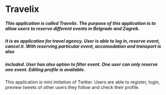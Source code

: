 # Travelix

##### This application is called Travelix. The purpose of this application is to allow users to reserve different events in Belgrade and Zagreb.
##### It is as application for travel agency. User is able to log in, reserve event, cancel it. With reserving particular event, accomodation and transport is also
##### included. User has also option to filter event. One user can only reserve one event. Editing profile is available.
#####







This application is mini imitation of Twitter. Users are able to register, login, preview tweets of other users they follow and check their profile.
